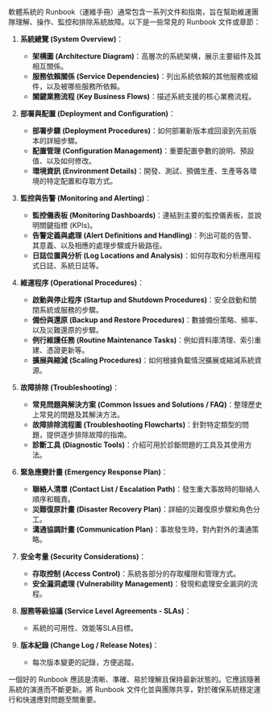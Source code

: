 
軟體系統的 Runbook（運維手冊）通常包含一系列文件和指南，旨在幫助維運團隊理解、操作、監控和排除系統故障。以下是一些常見的 Runbook 文件或章節：

1.  **系統總覽 (System Overview)**：
    *   **架構圖 (Architecture Diagram)**：高層次的系統架構，展示主要組件及其相互關係。
    *   **服務依賴關係 (Service Dependencies)**：列出系統依賴的其他服務或組件，以及被哪些服務所依賴。
    *   **關鍵業務流程 (Key Business Flows)**：描述系統支援的核心業務流程。

2.  **部署與配置 (Deployment and Configuration)**：
    *   **部署步驟 (Deployment Procedures)**：如何部署新版本或回滾到先前版本的詳細步驟。
    *   **配置管理 (Configuration Management)**：重要配置參數的說明、預設值、以及如何修改。
    *   **環境資訊 (Environment Details)**：開發、測試、預備生產、生產等各環境的特定配置和存取方式。

3.  **監控與告警 (Monitoring and Alerting)**：
    *   **監控儀表板 (Monitoring Dashboards)**：連結到主要的監控儀表板，並說明關鍵指標 (KPIs)。
    *   **告警定義與處理 (Alert Definitions and Handling)**：列出可能的告警、其意義、以及相應的處理步驟或升級路徑。
    *   **日誌位置與分析 (Log Locations and Analysis)**：如何存取和分析應用程式日誌、系統日誌等。

4.  **維運程序 (Operational Procedures)**：
    *   **啟動與停止程序 (Startup and Shutdown Procedures)**：安全啟動和關閉系統或服務的步驟。
    *   **備份與還原 (Backup and Restore Procedures)**：數據備份策略、頻率、以及災難還原的步驟。
    *   **例行維護任務 (Routine Maintenance Tasks)**：例如資料庫清理、索引重建、憑證更新等。
    *   **擴展與縮減 (Scaling Procedures)**：如何根據負載情況擴展或縮減系統資源。

5.  **故障排除 (Troubleshooting)**：
    *   **常見問題與解決方案 (Common Issues and Solutions / FAQ)**：整理歷史上常見的問題及其解決方法。
    *   **故障排除流程圖 (Troubleshooting Flowcharts)**：針對特定類型的問題，提供逐步排除故障的指南。
    *   **診斷工具 (Diagnostic Tools)**：介紹可用於診斷問題的工具及其使用方法。

6.  **緊急應變計畫 (Emergency Response Plan)**：
    *   **聯絡人清單 (Contact List / Escalation Path)**：發生重大事故時的聯絡人順序和職責。
    *   **災難復原計畫 (Disaster Recovery Plan)**：詳細的災難復原步驟和角色分工。
    *   **溝通協調計畫 (Communication Plan)**：事故發生時，對內對外的溝通策略。

7.  **安全考量 (Security Considerations)**：
    *   **存取控制 (Access Control)**：系統各部分的存取權限和管理方式。
    *   **安全漏洞處理 (Vulnerability Management)**：發現和處理安全漏洞的流程。

8.  **服務等級協議 (Service Level Agreements - SLAs)**：
    *   系統的可用性、效能等SLA目標。

9.  **版本紀錄 (Change Log / Release Notes)**：
    *   每次版本變更的記錄，方便追蹤。

一個好的 Runbook 應該是清晰、準確、易於理解且保持最新狀態的。它應該隨著系統的演進而不斷更新。將 Runbook 文件化並與團隊共享，對於確保系統穩定運行和快速應對問題至關重要。
